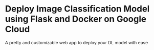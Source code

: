 # Deploy Image Classification Model using Flask and Docker on Google Cloud

A pretty and customizable web app to deploy your DL model with ease







